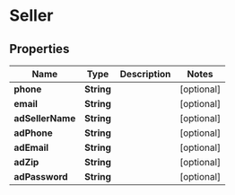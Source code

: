 

# Seller


## Properties

| Name | Type | Description | Notes |
|------------ | ------------- | ------------- | -------------|
|**phone** | **String** |  |  [optional] |
|**email** | **String** |  |  [optional] |
|**adSellerName** | **String** |  |  [optional] |
|**adPhone** | **String** |  |  [optional] |
|**adEmail** | **String** |  |  [optional] |
|**adZip** | **String** |  |  [optional] |
|**adPassword** | **String** |  |  [optional] |




